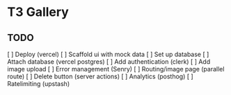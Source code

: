 # T3 Gallery

## TODO 

[ ] Deploy (vercel)
[ ] Scaffold ui with mock data
[ ] Set up database 
[ ] Attach database (vercel postgres)
[ ] Add authentication (clerk)
[ ] Add image upload 
[ ] Error management (Senry)
[ ] Routing/image page (parallel route)
[ ] Delete button (server actions)
[ ] Analytics (posthog)
[ ] Ratelimiting (upstash)